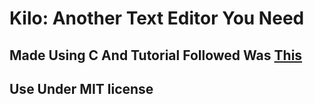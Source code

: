 # Kilo: Another Text Editor You Need

## Made Using C And Tutorial Followed Was [This](https://viewsourcecode.org/snaptoken/kilo/)
## Use Under MIT license
